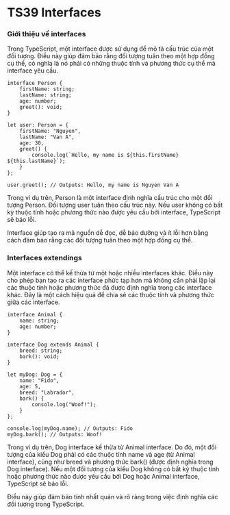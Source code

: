 # TS39 Interfaces

### Giới thiệu về interfaces

Trong TypeScript, một interface được sử dụng để mô tả cấu trúc của một đối tượng. Điều này giúp đảm bảo rằng đối tượng tuân theo một hợp đồng cụ thể, có nghĩa là nó phải có những thuộc tính và phương thức cụ thể mà interface yêu cầu.

```
interface Person {
    firstName: string;
    lastName: string;
    age: number;
    greet(): void;
}

let user: Person = {
    firstName: "Nguyen",
    lastName: "Van A",
    age: 30,
    greet() {
        console.log(`Hello, my name is ${this.firstName} ${this.lastName}`);
    }
};

user.greet(); // Outputs: Hello, my name is Nguyen Van A
```

Trong ví dụ trên, Person là một interface định nghĩa cấu trúc cho một đối tượng Person. Đối tượng user tuân theo cấu trúc này. Nếu user không có bất kỳ thuộc tính hoặc phương thức nào được yêu cầu bởi interface, TypeScript sẽ báo lỗi.

Interface giúp tạo ra mã nguồn dễ đọc, dễ bảo dưỡng và ít lỗi hơn bằng cách đảm bảo rằng các đối tượng tuân theo một hợp đồng cụ thể.

### Interfaces extendings 

Một interface có thể kế thừa từ một hoặc nhiều interfaces khác. Điều này cho phép bạn tạo ra các interface phức tạp hơn mà không cần phải lặp lại các thuộc tính hoặc phương thức đã được định nghĩa trong các interface khác. Đây là một cách hiệu quả để chia sẻ các thuộc tính và phương thức giữa các interface.

```
interface Animal {
    name: string;
    age: number;
}

interface Dog extends Animal {
    breed: string;
    bark(): void;
}

let myDog: Dog = {
    name: "Fido",
    age: 5,
    breed: "Labrador",
    bark() {
        console.log("Woof!");
    }
};

console.log(myDog.name); // Outputs: Fido
myDog.bark(); // Outputs: Woof!

```

Trong ví dụ trên, Dog interface kế thừa từ Animal interface. Do đó, một đối tượng của kiểu Dog phải có các thuộc tính name và age (từ Animal interface), cũng như breed và phương thức bark() (được định nghĩa trong Dog interface). Nếu một đối tượng của kiểu Dog không có bất kỳ thuộc tính hoặc phương thức nào được yêu cầu bởi Dog hoặc Animal interface, TypeScript sẽ báo lỗi.

Điều này giúp đảm bảo tính nhất quán và rõ ràng trong việc định nghĩa các đối tượng trong TypeScript.